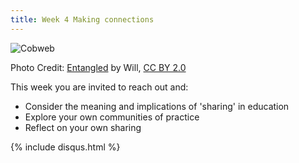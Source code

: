 ```yaml
---
title: Week 4 Making connections
---
```



![Cobweb][1]

Photo Credit: [Entangled][2] by Will, [CC BY 2.0][3]


This week you are invited to reach out and:

 - Consider the meaning and implications of 'sharing' in education 
 - Explore your own communities of practice
 - Reflect on your own sharing


  [1]: http://s1.postimg.org/bloysjv1b/8494137508_10c7eac9c3_z.jpg
  [2]: https://www.flickr.com/photos/bongonian/8494137508/
  [3]: https://creativecommons.org/licenses/by/2.0/
{% include disqus.html %}
